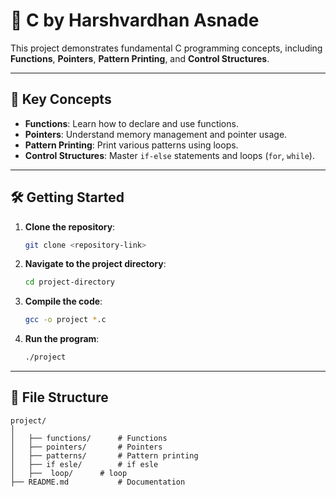 # 🌟 C by Harshvardhan Asnade

This project demonstrates fundamental C programming concepts, including **Functions**, **Pointers**, **Pattern Printing**, and **Control Structures**.

---

## 🚀 Key Concepts

- **Functions**: Learn how to declare and use functions.
- **Pointers**: Understand memory management and pointer usage.
- **Pattern Printing**: Print various patterns using loops.
- **Control Structures**: Master `if-else` statements and loops (`for`, `while`).

---

## 🛠️ Getting Started

1. **Clone the repository**:
    ```bash
    git clone <repository-link>
    ```

2. **Navigate to the project directory**:
    ```bash
    cd project-directory
    ```

3. **Compile the code**:
    ```bash
    gcc -o project *.c
    ```

4. **Run the program**:
    ```bash
    ./project
    ```

---

## 📁 File Structure

```
project/
│
│   ├── functions/      # Functions
│   ├── pointers/       # Pointers
│   ├── patterns/       # Pattern printing
│   ├── if esle/        # if esle
│   ├──  loop/      # loop
├── README.md           # Documentation
 
 
 
